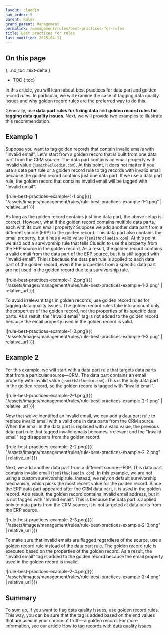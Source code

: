 ```yaml
---
layout: cluedin
nav_order: 5
parent: Rules
grand_parent: Management
permalink: /management/rules/best-practices-for-rules
title: Best practices for rules
last_modified: 2025-04-11
---
```

## On this page
{: .no_toc .text-delta }
- TOC
{:toc}

In this article, you will learn about best practices for data part and golden record rules. In particular, we will examine the case of tagging data quality issues and why golden record rules are the preferred way to do this.

Generally, use **data part rules for fixing data** and **golden record rules for tagging data quality issues**. Next, we will provide two examples to illustrate this recommendation.

## Example 1

Suppose you want to tag golden records that contain invalid emails with "Invalid email". Let's start from a golden record that is built from one data part from the CRM source. The data part contains an email property with invalid value (`jsmith&cluedin.com`). At this point, it does not matter if you use a data part rule or a golden record rule to tag records with invalid email because the golden record contains just one data part. If we use a data part rule, the golden record that contains invalid email will be tagged with "Invalid email".

![rule-best-practices-example-1-1.png]({{ "/assets/images/management/rules/rule-best-practices-example-1-1.png" | relative_url }})

As long as the golden record contains just one data part, the above setup is correct. However, what if the golden record contains multiple data parts, each with its own email property? Suppose we add another data part from a different source (ERP) to the golden record. This data part also contains the email property, but it has a valid value (`jsmith@cluedin.com`). At this point, we also add a survivorship rule that tells CluedIn to use the property from the ERP source in the golden record. As a result, the golden record contains a valid email from the data part of the ERP source, but it is still tagged with "Invalid email". This is because the data part rule is applied to each data part of the golden record, even if the properties from a specific data part are not used in the golden record due to a survivorship rule.

![rule-best-practices-example-1-2.png]({{ "/assets/images/management/rules/rule-best-practices-example-1-2.png" | relative_url }})

To avoid irrelevant tags in golden records, use golden record rules for tagging data quality issues. The golden record rules take into account only the properties of the golden record, not the properties of its specific data parts. As a result, the "Invalid email" tag is not added to the golden record because the email property used in the golden record is valid. 

![rule-best-practices-example-1-3.png]({{ "/assets/images/management/rules/rule-best-practices-example-1-3.png" | relative_url }})

## Example 2

For this example, we will start with a data part rule that targets data parts that from a particular source—CRM. The data part contains an email property with invalid value (`jsmith&cluedin.com`). This is the only data part in the golden record, so the golden record is tagged with "Invalid email".

![rule-best-practices-example-2-1.png]({{ "/assets/images/management/rules/rule-best-practices-example-2-1.png" | relative_url }})

Now that we've identified an invalid email, we can add a data part rule to replace invalid email with a valid one in data parts from the CRM source. When the email in the data part is replaced with a valid value, the previous data part rule that tagged invalid emails becomes irrelevant and the "Invalid email" tag disappears from the golden record.

![rule-best-practices-example-2-2.png]({{ "/assets/images/management/rules/rule-best-practices-example-2-2.png" | relative_url }})

Next, we add another data part from a different source—ERP. This data part contains invalid email (`jsmith&cluedin.com`). In this example, we are not using a custom survivorship rule. Instead, we rely on default survivorship mechanism, which picks the most recent value for the golden record.  Since the ERP data part appeared after the CRM data part, it is used in the golden record. As a result, the golden record contains invalid email address, but it is not tagged with "Invalid email". This is because the data part is applied only to data parts from the CRM source, it is not targeted at data parts from the ERP source.

![rule-best-practices-example-2-3.png]({{ "/assets/images/management/rules/rule-best-practices-example-2-3.png" | relative_url }})

To make sure that invalid emails are flagged regardless of the source, use a golden record rule instead of the data part rule. The golden record rule is executed based on the properties of the golden record. As a result, the "Invalid email" tag is added to the golden record because the email property used in the golden record is invalid.

![rule-best-practices-example-2-4.png]({{ "/assets/images/management/rules/rule-best-practices-example-2-4.png" | relative_url }})

## Summary

To sum up, if you want to flag data quality issues, use golden record rules. This way, you can be sure that the tag is added based on the end values that are used in your source of truth—a golden record. For more information, see our article [How to tag records with data quality issues](/kb/how-to-tag-records-with-data-quality-issues).
